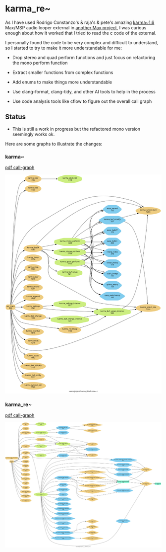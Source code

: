 # karma_re~

As I have used Rodrigo Constanzo's & raja's & pete's amazing [karma~1.6](https://github.com/rconstanzo/karma) Max/MSP audio looper external in [another Max project](https://github.com/shakfu/groovin), I was curious enough about how it worked that I tried to read the c code of the external. 

I personally found the code to be very complex and difficult to understand, so I started to try to make it more understandable for me:

- Drop stereo and quad perform functions and just focus on refactoring the mono perform function

- Extract smaller functions from complex functions

- Add enums to make things more understandable

- Use clang-format, clang-tidy, and other AI tools to help in the process

- Use code analysis tools like cflow to figure out the overall call graph


## Status

- This is still a work in progress but the refactored mono version seemingly works ok. 

Here are some graphs to illustrate the changes:


### karma~

[pdf call-graph](./docs/cflow/karma_cflow_filter0.pdf)

![original call-graph](./docs/cflow/karma_cflow_filter0.svg)


### karma_re~

[pdf call-graph](./docs/cflow/karma_re_cflow_filter0.pdf)

![original call-graph](./docs/cflow/karma_re_cflow_filter0.svg)


